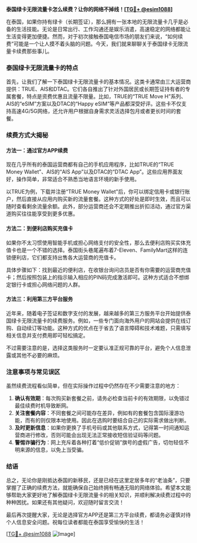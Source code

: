 **泰国绿卡无限流量卡怎么续费？让你的网络不掉线！[[TG💪+ @esim1088](https://t.me/s/esim1088)]**

在泰国，如果你持有绿卡（长期签证），那么拥有一张本地的无限流量卡几乎是必备的生活技能。无论是日常出行、工作沟通还是娱乐消遣，高速稳定的网络都能让生活变得更加便捷。然而，对于初次接触泰国电信市场的朋友们来说，“如何续费”可能是一个让人摸不着头脑的问题。今天，我们就来聊聊关于泰国绿卡无限流量卡续费那些事儿。

### 泰国绿卡无限流量卡的特点

首先，让我们了解一下泰国绿卡无限流量卡的基本情况。这类卡通常由三大运营商提供：TRUE、AIS和DTAC。它们各自推出了针对外国居民或长期签证持有者的专属套餐，特点是资费优惠且流量不限量。比如，TRUE的“TRUE Move H”系列、AIS的“eSIM”方案以及DTAC的“Happy eSIM”等产品都深受好评。这些卡不仅支持高速4G/5G网络，还允许用户根据自身需求灵活选择包月或者更长时间的套餐。

### 续费方式大揭秘

#### 方法一：通过官方APP续费
现在几乎所有的泰国运营商都有自己的手机应用程序，比如TRUE的“TRUE Money Wallet”、AIS的“AIS App”以及DTAC的“DTAC App”。这些应用界面友好，操作简单，非常适合不熟悉当地语言环境的新手使用。

以TRUE为例，下载并注册“TRUE Money Wallet”后，你可以绑定信用卡或银行账户，然后直接从应用内购买新的流量套餐。这种方式的好处是即时生效，而且可以随时查看剩余流量余额。此外，部分运营商还会不定期推出折扣活动，通过官方渠道购买往往能享受到更多优惠。

#### 方法二：到便利店购买充值卡
如果你不太习惯使用智能手机或担心网络支付的安全性，那么去便利店购买实体充值卡也是一个不错的选择。泰国街头巷尾遍布着7-Eleven、FamilyMart这样的连锁便利店，它们都支持出售各大运营商的充值卡。

具体步骤如下：找到最近的便利店，在收银台询问店员是否有你需要的运营商充值卡；然后按照包装上的指示输入相应的PIN码完成激活即可。这种方式适合不想绑定银行卡或担心网络问题的人群。

#### 方法三：利用第三方平台服务
近年来，随着电子签证和数字支付的发展，越来越多的第三方服务平台开始提供泰国绿卡无限流量卡的续费服务。例如，一些专门面向海外用户的网站会提供在线订购、自动续订等功能。这种方式的优点在于省去了语言障碍和技术难题，只需填写相关信息并支付费用即可轻松搞定。

不过需要注意的是，选择这类服务时一定要认准正规可靠的平台，避免个人信息泄露或其他不必要的麻烦。

### 注意事项与常见误区

虽然续费流程看似简单，但在实际操作过程中仍然存在不少需要注意的地方：

1. **确认有效期**：每次购买新套餐之前，请务必检查当前卡的有效期限，以免错过最佳续费时机导致断网。
2. **关注套餐内容**：不同套餐之间可能存在差异，例如有的套餐包含国际漫游功能，而有的则仅限本地使用。因此在选购时要结合自己的实际需求做出判断。
3. **及时更新信息**：如果你更换了手机号码或其他联系方式，记得第一时间通知运营商进行修改，否则可能会出现无法正常接收短信验证码等问题。
4. **警惕诈骗行为**：网上充斥着各种打着“低价促销”旗号的虚假广告，切勿轻信不明来源的信息，以免上当受骗。

### 结语

总之，无论你是刚抵达泰国的新移民，还是已经在这里定居多年的“老油条”，只要掌握了正确的续费方法，就能确保自己始终拥有畅通无阻的网络体验。希望本文能够帮助大家更好地了解泰国绿卡无限流量卡的相关知识，并顺利解决续费过程中的种种困扰。如果还有其他疑问，欢迎随时留言交流！

最后再次提醒大家，无论是选择官方APP还是第三方平台续费，都请务必谨慎对待个人信息安全问题。祝每位读者都能在泰国享受愉快的生活！

[[TG💪+ @esim1088](https://t.me/s/esim1088) ![Image](https://i.postimg.cc/4NQfJmqS/Snipaste-2025-05-13-00-14-12.png)]